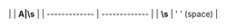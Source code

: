 |               | **A|\s**     |
| ------------- | ------------- |
| **\s**      | ' ' (space)     |